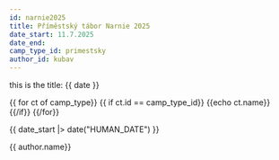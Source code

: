 ```yaml
---
id: narnie2025
title: Příměstský tábor Narnie 2025
date_start: 11.7.2025
date_end: 
camp_type_id: primestsky
author_id: kubav
---
```


this is the title: {{ date }}

{{ for ct of camp_type}}
    {{ if ct.id == camp_type_id}}
        {{echo ct.name}}
    {{/if}}
{{/for}}

{{ date_start |> date("HUMAN_DATE") }}

{{ author.name}}